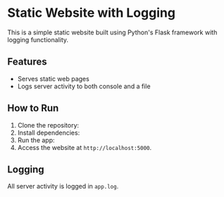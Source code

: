 # Static Website with Logging

This is a simple static website built using Python's Flask framework with logging functionality.

## Features
- Serves static web pages
- Logs server activity to both console and a file

## How to Run
1. Clone the repository:
2. Install dependencies:
3. Run the app:
4. Access the website at `http://localhost:5000`.

## Logging
All server activity is logged in `app.log`.
